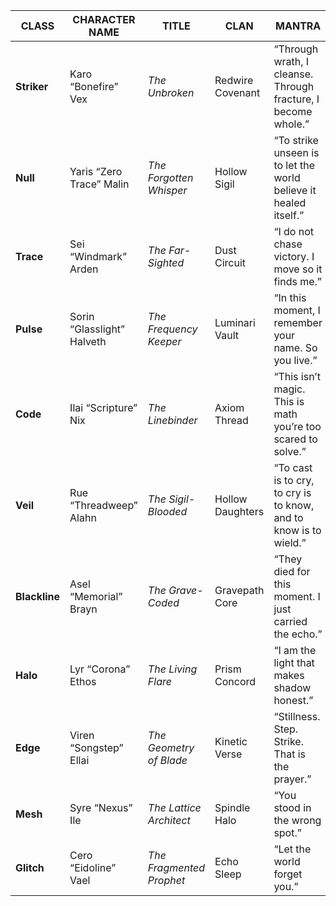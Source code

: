 | CLASS         | CHARACTER NAME             | TITLE                    | CLAN             | MANTRA                                                           |
| ------------- | -------------------------- | ------------------------ | ---------------- | ---------------------------------------------------------------- |
| **Striker**   | Karo “Bonefire” Vex        | *The Unbroken*           | Redwire Covenant | “Through wrath, I cleanse. Through fracture, I become whole.”    |
| **Null**      | Yaris “Zero Trace” Malin   | *The Forgotten Whisper*  | Hollow Sigil     | “To strike unseen is to let the world believe it healed itself.” |
| **Trace**     | Sei “Windmark” Arden       | *The Far-Sighted*        | Dust Circuit     | “I do not chase victory. I move so it finds me.”                 |
| **Pulse**     | Sorin “Glasslight” Halveth | *The Frequency Keeper*   | Luminari Vault   | “In this moment, I remember your name. So you live.”             |
| **Code**      | Ilai “Scripture” Nix       | *The Linebinder*         | Axiom Thread     | “This isn’t magic. This is math you’re too scared to solve.”     |
| **Veil**      | Rue “Threadweep” Alahn     | *The Sigil-Blooded*      | Hollow Daughters | “To cast is to cry, to cry is to know, and to know is to wield.” |
| **Blackline** | Asel “Memorial” Brayn      | *The Grave-Coded*        | Gravepath Core   | “They died for this moment. I just carried the echo.”            |
| **Halo**      | Lyr “Corona” Ethos         | *The Living Flare*       | Prism Concord    | “I am the light that makes shadow honest.”                       |
| **Edge**      | Viren “Songstep” Ellai     | *The Geometry of Blade*  | Kinetic Verse    | “Stillness. Step. Strike. That is the prayer.”                   |
| **Mesh**      | Syre “Nexus” Ile           | *The Lattice Architect*  | Spindle Halo     | “You stood in the wrong spot.”                                   |
| **Glitch**    | Cero “Eidoline” Vael       | *The Fragmented Prophet* | Echo Sleep       | “Let the world forget you.”                                      |
